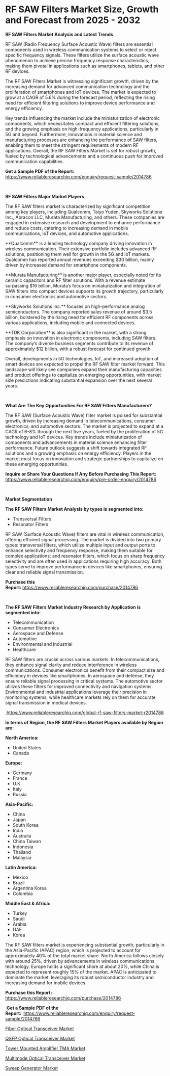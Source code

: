 <p><h1>RF SAW Filters Market Size, Growth and Forecast from 2025 - 2032</h1></p><p><strong>RF SAW Filters Market Analysis and Latest Trends</strong></p>
<p><p>RF SAW (Radio Frequency Surface Acoustic Wave) filters are essential components used in wireless communication systems to select or reject specific frequency signals. These filters utilize the surface acoustic wave phenomenon to achieve precise frequency response characteristics, making them pivotal in applications such as smartphones, tablets, and other RF devices.</p><p>The RF SAW Filters Market is witnessing significant growth, driven by the increasing demand for advanced communication technology and the proliferation of smartphones and IoT devices. The market is expected to grow at a CAGR of 5.6% during the forecast period, reflecting the rising need for efficient filtering solutions to improve device performance and energy efficiency.</p><p>Key trends influencing the market include the miniaturization of electronic components, which necessitates compact and efficient filtering solutions, and the growing emphasis on high-frequency applications, particularly in 5G and beyond. Furthermore, innovations in material science and manufacturing processes are enhancing the performance of SAW filters, enabling them to meet the stringent requirements of modern RF applications. Overall, the RF SAW Filters Market is set for robust growth, fueled by technological advancements and a continuous push for improved communication capabilities.</p></p>
<p><strong>Get a Sample PDF of the Report:&nbsp;</strong> <a href="https://www.reliableresearchiq.com/enquiry/request-sample/2014786?utm_campaign=1900&utm_medium=2&utm_source=Github&utm_content=ia&utm_term=11022025&utm_id=rf-saw-filters">https://www.reliableresearchiq.com/enquiry/request-sample/2014786</a></p>
<p>&nbsp;</p>
<p><strong>RF SAW Filters Major Market Players</strong></p>
<p><p>The RF SAW filters market is characterized by significant competition among key players, including Qualcomm, Taiyo Yuden, Skyworks Solutions Inc., Abracon LLC, Murata Manufacturing, and others. These companies are engaged in extensive research and development to enhance performance and reduce costs, catering to increasing demand in mobile communications, IoT devices, and automotive applications.</p><p>**Qualcomm** is a leading technology company driving innovation in wireless communication. Their extensive portfolio includes advanced RF solutions, positioning them well for growth in the 5G and IoT markets. Qualcomm has reported annual revenues exceeding $30 billion, mainly driven by increased demand for smartphone components.</p><p>**Murata Manufacturing** is another major player, especially noted for its ceramic capacitors and RF filter solutions. With a revenue estimate surpassing $16 billion, Murata’s focus on miniaturization and integration of SAW filters into compact devices supports its growth trajectory, particularly in consumer electronics and automotive sectors.</p><p>**Skyworks Solutions Inc.** focuses on high-performance analog semiconductors. The company reported sales revenue of around $3.5 billion, bolstered by the rising need for efficient RF components across various applications, including mobile and connected devices. </p><p>**TDK Corporation** is also significant in the market, with a strong emphasis on innovation in electronic components, including SAW filters. The company’s diverse business segments contribute to its revenue of approximately $12 billion, with a robust forecast for continued growth.</p><p>Overall, developments in 5G technologies, IoT, and increased adoption of smart devices are expected to propel the RF SAW filter market forward. This landscape will likely see companies expand their manufacturing capacities and product offerings to capitalize on emerging opportunities, with market size predictions indicating substantial expansion over the next several years.</p></p>
<p>&nbsp;</p>
<p><strong>What Are The Key Opportunities For RF SAW Filters Manufacturers?</strong></p>
<p><p>The RF SAW (Surface Acoustic Wave) filter market is poised for substantial growth, driven by increasing demand in telecommunications, consumer electronics, and automotive sectors. The market is projected to expand at a CAGR of 6-8% through the next five years, fueled by the proliferation of 5G technology and IoT devices. Key trends include miniaturization of components and advancements in material science enhancing filter performance. Future outlook suggests a shift towards integrated RF solutions and a growing emphasis on energy efficiency. Players in the market must focus on innovation and strategic partnerships to capitalize on these emerging opportunities.</p></p>
<p><strong>Inquire or Share Your Questions If Any Before Purchasing This Report:</strong> <a href="https://www.reliableresearchiq.com/enquiry/pre-order-enquiry/2014786?utm_campaign=1900&utm_medium=2&utm_source=Github&utm_content=ia&utm_term=11022025&utm_id=rf-saw-filters">https://www.reliableresearchiq.com/enquiry/pre-order-enquiry/2014786</a></p>
<p>&nbsp;</p>
<p><strong>Market Segmentation</strong></p>
<p><strong>The RF SAW Filters Market Analysis by types is segmented into:</strong></p>
<p><ul><li>Transversal Filters</li><li>Resonator Filters</li></ul></p>
<p><p>RF SAW (Surface Acoustic Wave) filters are vital in wireless communication, offering efficient signal processing. The market is divided into two primary types: transversal filters, which utilize multiple input and output ports to enhance selectivity and frequency response, making them suitable for complex applications; and resonator filters, which focus on sharp frequency selectivity and are often used in applications requiring high accuracy. Both types serve to improve performance in devices like smartphones, ensuring clear and reliable signal transmission.</p></p>
<p><strong>Purchase this Report:&nbsp;</strong><a href="https://www.reliableresearchiq.com/purchase/2014786?utm_campaign=1900&utm_medium=2&utm_source=Github&utm_content=ia&utm_term=11022025&utm_id=rf-saw-filters">https://www.reliableresearchiq.com/purchase/2014786</a></p>
<p>&nbsp;</p>
<p><strong>The RF SAW Filters Market Industry Research by Application is segmented into:</strong></p>
<p><ul><li>Telecommunication</li><li>Consumer Electronics</li><li>Aerospace and Defense</li><li>Automotive</li><li>Environmental and Industrial</li><li>Healthcare</li></ul></p>
<p><p>RF SAW filters are crucial across various markets. In telecommunications, they enhance signal clarity and reduce interference in wireless communications. Consumer electronics benefit from their compact size and efficiency in devices like smartphones. In aerospace and defense, they ensure reliable signal processing in critical systems. The automotive sector utilizes these filters for improved connectivity and navigation systems. Environmental and industrial applications leverage their precision in monitoring systems, while healthcare markets rely on them for accurate signal transmission in medical devices.</p></p>
<p><a href="https://www.reliableresearchiq.com/global-rf-saw-filters-market-r2014786?utm_campaign=1900&utm_medium=2&utm_source=Github&utm_content=ia&utm_term=11022025&utm_id=rf-saw-filters">&nbsp;https://www.reliableresearchiq.com/global-rf-saw-filters-market-r2014786</a></p>
<p><strong>In terms of Region, the RF SAW Filters Market Players available by Region are:</strong></p>
<p>
    <p> <strong> North America: </strong>
        <ul>
            <li>United States</li>
            <li>Canada</li>
        </ul>
        </p> 
    <p> <strong> Europe: </strong>
        <ul>
            <li>Germany</li>
            <li>France</li>
            <li>U.K.</li>
            <li>Italy</li>
            <li>Russia</li>
        </ul>
        </p> 
    <p> <strong> Asia-Pacific: </strong>
        <ul>
            <li>China</li>
            <li>Japan</li>
            <li>South Korea</li>
            <li>India</li>
            <li>Australia</li>
            <li>China Taiwan</li>
            <li>Indonesia</li>
            <li>Thailand</li>
            <li>Malaysia</li>
        </ul>
        </p> 
    <p> <strong> Latin America: </strong>
        <ul>
            <li>Mexico</li>
            <li>Brazil</li>
            <li>Argentina Korea</li>
            <li>Colombia</li>
        </ul>
        </p> 
    <p> <strong> Middle East & Africa: </strong>
        <ul>
            <li>Turkey</li>
            <li>Saudi</li>
            <li>Arabia</li>
            <li>UAE</li>
            <li>Korea</li>
        </ul>
    </p>
    </p>
<p><p>The RF SAW filters market is experiencing substantial growth, particularly in the Asia-Pacific (APAC) region, which is projected to account for approximately 40% of the total market share. North America follows closely with around 25%, driven by advancements in wireless communications technology. Europe holds a significant share at about 20%, while China is expected to represent roughly 15% of the market. APAC is anticipated to dominate the market, leveraging its robust semiconductor industry and increasing demand for mobile devices.</p></p>
<p><strong>Purchase this Report: </strong><a href="https://www.reliableresearchiq.com/purchase/2014786?utm_campaign=1900&utm_medium=2&utm_source=Github&utm_content=ia&utm_term=11022025&utm_id=rf-saw-filters">https://www.reliableresearchiq.com/purchase/2014786</a></p>
<p>&nbsp;<strong>Get a Sample PDF of the Report:&nbsp;&nbsp;</strong><a href="https://www.reliableresearchiq.com/enquiry/request-sample/2014786?utm_campaign=1900&utm_medium=2&utm_source=Github&utm_content=ia&utm_term=11022025&utm_id=rf-saw-filters">https://www.reliableresearchiq.com/enquiry/request-sample/2014786</a></p>
<p><strong></strong></p>
<p><p><a href="https://github.com/morgadamas58/Market-Research-Report-List-1/blob/main/fiber-optical-transceiver-market.md?utm_campaign=1900&utm_medium=2&utm_source=Github&utm_content=ia&utm_term=11022025&utm_id=rf-saw-filters">Fiber Optical Transceiver Market</a></p><p><a href="https://github.com/bokerraaenc7/Market-Research-Report-List-1/blob/main/qsfp-optical-transceiver-market.md?utm_campaign=1900&utm_medium=2&utm_source=Github&utm_content=ia&utm_term=11022025&utm_id=rf-saw-filters">QSFP Optical Transceiver Market</a></p><p><a href="https://github.com/tapandtarxo/Market-Research-Report-List-1/blob/main/tower-mounted-amplifier-tma-market.md?utm_campaign=1900&utm_medium=2&utm_source=Github&utm_content=ia&utm_term=11022025&utm_id=rf-saw-filters">Tower Mounted Amplifier TMA Market</a></p><p><a href="https://github.com/sharphadan/Market-Research-Report-List-1/blob/main/multimode-optical-transceiver-market.md?utm_campaign=1900&utm_medium=2&utm_source=Github&utm_content=ia&utm_term=11022025&utm_id=rf-saw-filters">Multimode Optical Transceiver Market</a></p><p><a href="https://github.com/myrosibrir/Market-Research-Report-List-1/blob/main/sweep-generator-market.md?utm_campaign=1900&utm_medium=2&utm_source=Github&utm_content=ia&utm_term=11022025&utm_id=rf-saw-filters">Sweep Generator Market</a></p></p>